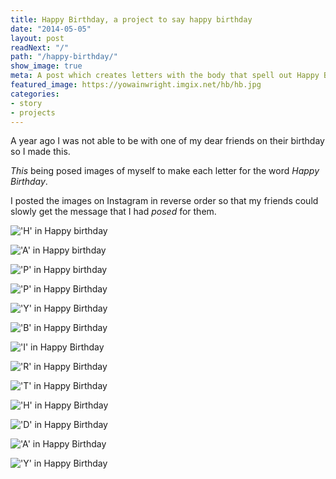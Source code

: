 ```yaml
---
title: Happy Birthday, a project to say happy birthday
date: "2014-05-05"
layout: post
readNext: "/"
path: "/happy-birthday/"
show_image: true
meta: A post which creates letters with the body that spell out Happy Birthday!
featured_image: https://yowainwright.imgix.net/hb/hb.jpg
categories:
- story
- projects
---
```


A year ago I was not able to be with one of my dear friends on their birthday so I made this.

_This_ being posed images of myself to make each letter for the word _Happy Birthday_.

I posted the images on Instagram in reverse order so that my friends could slowly get the message that I had _posed_ for them.

!['H' in Happy birthday](https://yowainwright.imgix.net/hb/h.jpg)

!['A' in Happy birthday](https://yowainwright.imgix.net/hb/a.jpg)

!['P' in Happy birthday](https://yowainwright.imgix.net/hb/p.jpg)

!['P' in Happy Birthday](https://yowainwright.imgix.net/hb/p2.jpg)

!['Y' in Happy Birthday](https://yowainwright.imgix.net/hb/y.jpg)

!['B' in Happy Birthday](https://yowainwright.imgix.net/hb/b.jpg)

!['I' in Happy Birthday](https://yowainwright.imgix.net/hb/i.jpg)

!['R' in Happy Birthday](https://yowainwright.imgix.net/hb/r.jpg)

!['T' in Happy Birthday](https://yowainwright.imgix.net/hb/t.jpg)

!['H' in Happy Birthday](https://yowainwright.imgix.net/hb/h.jpg)

!['D' in Happy Birthday](https://yowainwright.imgix.net/hb/d.jpg)

!['A' in Happy Birthday](https://yowainwright.imgix.net/hb/a.jpg)

!['Y' in Happy Birthday](https://yowainwright.imgix.net/hb/y2.jpg)
